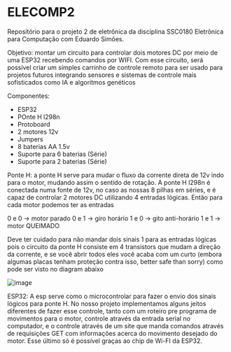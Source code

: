 # ELECOMP2
Repositório para o projeto 2 de eletrônica da disciplina SSC0180 Eletrônica para Computação com Eduardo Simões. 

Objetivo: montar um circuito para controlar dois motores DC por meio de uma ESP32 recebendo comandos por WIFI. Com esse circuito,
será possível criar um simples carrinho de controle remoto para ser usado para projetos futuros integrando sensores e sistemas de controle
mais sofisticados como IA e algoritmos genéticos

Componentes:
- ESP32
- POnte H l298n
- Protoboard
- 2 motores 12v
- Jumpers
- 8 baterias AA 1.5v
- Suporte para 6 baterias (Série)
- Suporte para 2 baterias (Série)


Ponte H: a ponte H serve para mudar o fluxo da corrente direta de 12v indo para o motor, mudando assim o sentido de rotação. A ponte H l298n é conectada numa fonte de 12v, no caso as nossas 8 pilhas em séries, e é capaz de controlar 2 motores DC utilizando 4 entradas lógicas. Então para cada motor podemos ter as entradas

0 e 0 -> motor parado
0 e 1 -> giro horário
1 e 0 -> gito anti-horário
1 e 1 -> motor QUEIMADO

Deve ter cuidado para não mandar dois sinais 1 para as entradas lógicas pois o circuito da ponte H consiste em 4 transistors que mudam a direção da corrente, e se você abrir todos eles você acaba com um curto (embora algumas placas tenham proteção contra isso, better safe than sorry) como pode ser visto no diagram abaixo

![image](https://github.com/Petroncini/ELECOMP2/assets/59212480/d26752c9-19e2-46cb-b281-6fd30dd55da9)

ESP32: A esp serve como o microcontrolar para fazer o envio dos sinais lógicos para ponte H. No nosso projeto implementamos alguns jeitos diferentes de fazer esse controle, tanto com um roteiro pre programa de movimentos para o motor, controle através da entrada serial no computador, e o controle através de um site que manda comandos através de requisições GET com informações acerca do movimento desejado do motor. Esse último só é possível graças ao chip de Wi-FI da ESP32. 



